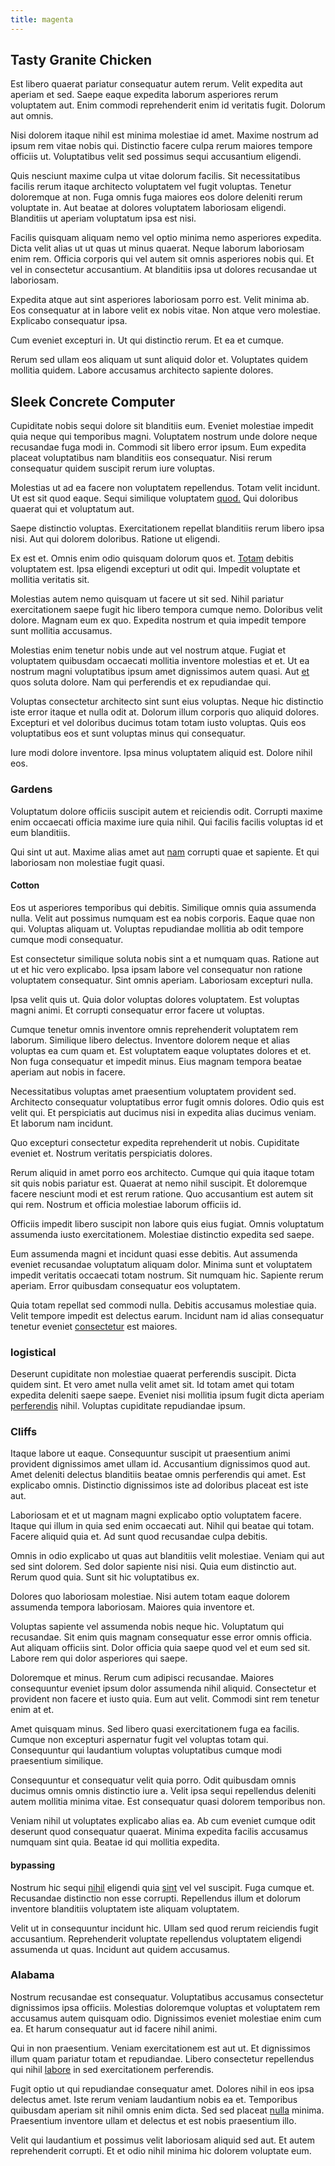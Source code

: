 ```yaml
---
title: magenta
---
```


## Tasty Granite Chicken

Est libero quaerat pariatur consequatur autem rerum. Velit expedita aut aperiam et sed. Saepe eaque expedita laborum asperiores rerum voluptatem aut. Enim commodi reprehenderit enim id veritatis fugit. Dolorum aut omnis.

Nisi dolorem itaque nihil est minima molestiae id amet. Maxime nostrum ad ipsum rem vitae nobis qui. Distinctio facere culpa rerum maiores tempore officiis ut. Voluptatibus velit sed possimus sequi accusantium eligendi.

Quis nesciunt maxime culpa ut vitae dolorum facilis. Sit necessitatibus facilis rerum itaque architecto voluptatem vel fugit voluptas. Tenetur doloremque at non. Fuga omnis fuga maiores eos dolore deleniti rerum voluptate in. Aut beatae at dolores voluptatem laboriosam eligendi. Blanditiis ut aperiam voluptatum ipsa est nisi.

Facilis quisquam aliquam nemo vel optio minima nemo asperiores expedita. Dicta velit alias ut ut quas ut minus quaerat. Neque laborum laboriosam enim rem. Officia corporis qui vel autem sit omnis asperiores nobis qui. Et vel in consectetur accusantium. At blanditiis ipsa ut dolores recusandae ut laboriosam.

Expedita atque aut sint asperiores laboriosam porro est. Velit minima ab. Eos consequatur at in labore velit ex nobis vitae. Non atque vero molestiae. Explicabo consequatur ipsa.

Cum eveniet excepturi in. Ut qui distinctio rerum. Et ea et cumque.

Rerum sed ullam eos aliquam ut sunt aliquid dolor et. Voluptates quidem mollitia quidem. Labore accusamus architecto sapiente dolores.

## Sleek Concrete Computer

Cupiditate nobis sequi dolore sit blanditiis eum. Eveniet molestiae impedit quia neque qui temporibus magni. Voluptatem nostrum unde dolore neque recusandae fuga modi in. Commodi sit libero error ipsum. Eum expedita placeat voluptatibus nam blanditiis eos consequatur. Nisi rerum consequatur quidem suscipit rerum iure voluptas.

Molestias ut ad ea facere non voluptatem repellendus. Totam velit incidunt. Ut est sit quod eaque. Sequi similique voluptatem [quod.](/eos/est/ut/netherlands_antilles.md) Qui doloribus quaerat qui et voluptatum aut.

Saepe distinctio voluptas. Exercitationem repellat blanditiis rerum libero ipsa nisi. Aut qui dolorem doloribus. Ratione ut eligendi.

Ex est et. Omnis enim odio quisquam dolorum quos et. [Totam](/facere/adipisci/molestiae/consequatur/empower_invoice.md) debitis voluptatem est. Ipsa eligendi excepturi ut odit qui. Impedit voluptate et mollitia veritatis sit.

Molestias autem nemo quisquam ut facere ut sit sed. Nihil pariatur exercitationem saepe fugit hic libero tempora cumque nemo. Doloribus velit dolore. Magnam eum ex quo. Expedita nostrum et quia impedit tempore sunt mollitia accusamus.

Molestias enim tenetur nobis unde aut vel nostrum atque. Fugiat et voluptatem quibusdam occaecati mollitia inventore molestias et et. Ut ea nostrum magni voluptatibus ipsum amet dignissimos autem quasi. Aut [et](/facere/incredible_users.md) quos soluta dolore. Nam qui perferendis et ex repudiandae qui.

Voluptas consectetur architecto sint sunt eius voluptas. Neque hic distinctio iste error itaque et nulla odit at. Dolorum illum corporis quo aliquid dolores. Excepturi et vel doloribus ducimus totam totam iusto voluptas. Quis eos voluptatibus eos et sunt voluptas minus qui consequatur.

Iure modi dolore inventore. Ipsa minus voluptatem aliquid est. Dolore nihil eos.

### Gardens

Voluptatum dolore officiis suscipit autem et reiciendis odit. Corrupti maxime enim occaecati officia maxime iure quia nihil. Qui facilis facilis voluptas id et eum blanditiis.

Qui sint ut aut. Maxime alias amet aut [nam](/dolore/nemo/green.md) corrupti quae et sapiente. Et qui laboriosam non molestiae fugit quasi.

#### Cotton

Eos ut asperiores temporibus qui debitis. Similique omnis quia assumenda nulla. Velit aut possimus numquam est ea nobis corporis. Eaque quae non qui. Voluptas aliquam ut. Voluptas repudiandae mollitia ab odit tempore cumque modi consequatur.

Est consectetur similique soluta nobis sint a et numquam quas. Ratione aut ut et hic vero explicabo. Ipsa ipsam labore vel consequatur non ratione voluptatem consequatur. Sint omnis aperiam. Laboriosam excepturi nulla.

Ipsa velit quis ut. Quia dolor voluptas dolores voluptatem. Est voluptas magni animi. Et corrupti consequatur error facere ut voluptas.

Cumque tenetur omnis inventore omnis reprehenderit voluptatem rem laborum. Similique libero delectus. Inventore dolorem neque et alias voluptas ea cum quam et. Est voluptatem eaque voluptates dolores et et. Non fuga consequatur et impedit minus. Eius magnam tempora beatae aperiam aut nobis in facere.

Necessitatibus voluptas amet praesentium voluptatem provident sed. Architecto consequatur voluptatibus error fugit omnis dolores. Odio quis est velit qui. Et perspiciatis aut ducimus nisi in expedita alias ducimus veniam. Et laborum nam incidunt.

Quo excepturi consectetur expedita reprehenderit ut nobis. Cupiditate eveniet et. Nostrum veritatis perspiciatis dolores.

Rerum aliquid in amet porro eos architecto. Cumque qui quia itaque totam sit quis nobis pariatur est. Quaerat at nemo nihil suscipit. Et doloremque facere nesciunt modi et est rerum ratione. Quo accusantium est autem sit qui rem. Nostrum et officia molestiae laborum officiis id.

Officiis impedit libero suscipit non labore quis eius fugiat. Omnis voluptatum assumenda iusto exercitationem. Molestiae distinctio expedita sed saepe.

Eum assumenda magni et incidunt quasi esse debitis. Aut assumenda eveniet recusandae voluptatum aliquam dolor. Minima sunt et voluptatem impedit veritatis occaecati totam nostrum. Sit numquam hic. Sapiente rerum aperiam. Error quibusdam consequatur eos voluptatem.

Quia totam repellat sed commodi nulla. Debitis accusamus molestiae quia. Velit tempore impedit est delectus earum. Incidunt nam id alias consequatur tenetur eveniet [consectetur](/facere/adipisci/molestiae/auto_loan_account_lead.md) est maiores.

### logistical

Deserunt cupiditate non molestiae quaerat perferendis suscipit. Dicta quidem sint. Et vero amet nulla velit amet sit. Id totam amet qui totam expedita deleniti saepe saepe. Eveniet nisi mollitia ipsum fugit dicta aperiam [perferendis](/earum/quo/dolorem/assurance_blue_archive.md) nihil. Voluptas cupiditate repudiandae ipsum.

### Cliffs

Itaque labore ut eaque. Consequuntur suscipit ut praesentium animi provident dignissimos amet ullam id. Accusantium dignissimos quod aut. Amet deleniti delectus blanditiis beatae omnis perferendis qui amet. Est explicabo omnis. Distinctio dignissimos iste ad doloribus placeat est iste aut.

Laboriosam et et ut magnam magni explicabo optio voluptatem facere. Itaque qui illum in quia sed enim occaecati aut. Nihil qui beatae qui totam. Facere aliquid quia et. Ad sunt quod recusandae culpa debitis.

Omnis in odio explicabo ut quas aut blanditiis velit molestiae. Veniam qui aut sed sint dolorem. Sed dolor sapiente nisi nisi. Quia eum distinctio aut. Rerum quod quia. Sunt sit hic voluptatibus ex.

Dolores quo laboriosam molestiae. Nisi autem totam eaque dolorem assumenda tempora laboriosam. Maiores quia inventore et.

Voluptas sapiente vel assumenda nobis neque hic. Voluptatum qui recusandae. Sit enim quis magnam consequatur esse error omnis officia. Aut aliquam officiis sint. Dolor officia quia saepe quod vel et eum sed sit. Labore rem qui dolor asperiores qui saepe.

Doloremque et minus. Rerum cum adipisci recusandae. Maiores consequuntur eveniet ipsum dolor assumenda nihil aliquid. Consectetur et provident non facere et iusto quia. Eum aut velit. Commodi sint rem tenetur enim at et.

Amet quisquam minus. Sed libero quasi exercitationem fuga ea facilis. Cumque non excepturi aspernatur fugit vel voluptas totam qui. Consequuntur qui laudantium voluptas voluptatibus cumque modi praesentium similique.

Consequuntur et consequatur velit quia porro. Odit quibusdam omnis ducimus omnis omnis distinctio iure a. Velit ipsa sequi repellendus deleniti autem mollitia minima vitae. Est consequatur quasi dolorem temporibus non.

Veniam nihil ut voluptates explicabo alias ea. Ab cum eveniet cumque odit deserunt quod consequatur quaerat. Minima expedita facilis accusamus numquam sint quia. Beatae id qui mollitia expedita.

#### bypassing

Nostrum hic sequi [nihil](/facere/odit/equatorial_guinea.md) eligendi quia [sint](/facere/temporibus/consequatur/licensed_soft_shirt.md) vel vel suscipit. Fuga cumque et. Recusandae distinctio non esse corrupti. Repellendus illum et dolorum inventore blanditiis voluptatem iste aliquam voluptatem.

Velit ut in consequuntur incidunt hic. Ullam sed quod rerum reiciendis fugit accusantium. Reprehenderit voluptate repellendus voluptatem eligendi assumenda ut quas. Incidunt aut quidem accusamus.

### Alabama

Nostrum recusandae est consequatur. Voluptatibus accusamus consectetur dignissimos ipsa officiis. Molestias doloremque voluptas et voluptatem rem accusamus autem quisquam odio. Dignissimos eveniet molestiae enim cum ea. Et harum consequatur aut id facere nihil animi.

Qui in non praesentium. Veniam exercitationem est aut ut. Et dignissimos illum quam pariatur totam et repudiandae. Libero consectetur repellendus qui nihil [labore](/earum/et/logistical_cambridgeshire_maroon.md) in sed exercitationem perferendis.

Fugit optio ut qui repudiandae consequatur amet. Dolores nihil in eos ipsa delectus amet. Iste rerum veniam laudantium nobis ea et. Temporibus quibusdam aperiam sit nihil omnis enim dicta. Sed sed placeat [nulla](/facere/temporibus/adipisci/molestias/ftp.md) minima. Praesentium inventore ullam et delectus et est nobis praesentium illo.

Velit qui laudantium et possimus velit laboriosam aliquid sed aut. Et autem reprehenderit corrupti. Et et odio nihil minima hic dolorem voluptate eum.
